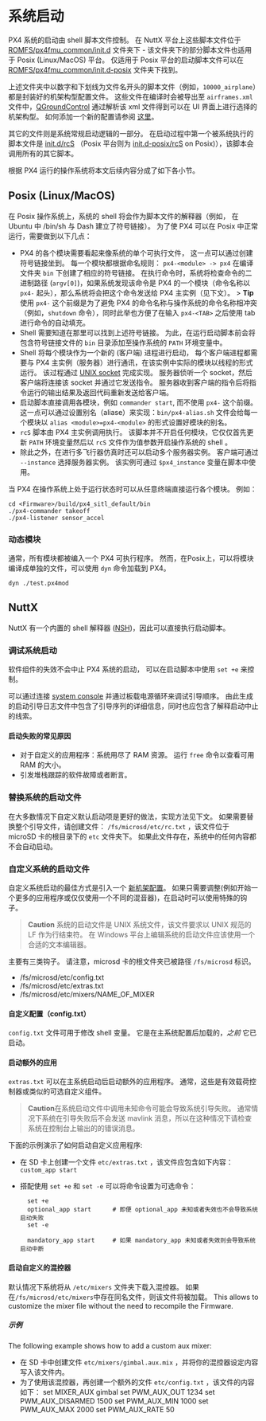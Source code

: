 # 系统启动

PX4 系统的启动由 shell 脚本文件控制。 在 NuttX 平台上这些脚本文件位于 [ROMFS/px4fmu_common/init.d](https://github.com/PX4/Firmware/tree/master/ROMFS/px4fmu_common/init.d) 文件夹下 - 该文件夹下的部分脚本文件也适用于 Posix (Linux/MacOS) 平台。 仅适用于 Posix 平台的启动脚本文件可以在 [ROMFS/px4fmu_common/init.d-posix](https://github.com/PX4/Firmware/tree/master/ROMFS/px4fmu_common/init.d-posix) 文件夹下找到。

上述文件夹中以数字和下划线为文件名开头的脚本文件（例如，`10000_airplane`）都是封装好的机架构型配置文件。 这些文件在编译时会被导出至 `airframes.xml` 文件中，[QGroundControl](http://qgroundcontrol.com) 通过解析该 xml 文件得到可以在 UI 界面上进行选择的机架构型。 如何添加一个新的配置请参阅 [这里](../airframes/adding_a_new_frame.md)。

其它的文件则是系统常规启动逻辑的一部分。 在启动过程中第一个被系统执行的脚本文件是 [init.d/rcS](https://github.com/PX4/Firmware/blob/master/ROMFS/px4fmu_common/init.d/rcS) （Posix 平台则为 [init.d-posix/rcS](https://github.com/PX4/Firmware/blob/master/ROMFS/px4fmu_common/init.d-posix/rcS) on Posix)），该脚本会调用所有的其它脚本。

根据 PX4 运行的操作系统将本文后续内容分成了如下各小节。

## Posix (Linux/MacOS)

在 Posix 操作系统上，系统的 shell 将会作为脚本文件的解释器（例如， 在 Ubuntu 中 /bin/sh 与 Dash 建立了符号链接）。 为了使 PX4 可以在 Posix 中正常运行，需要做到以下几点：

- PX4 的各个模块需要看起来像系统的单个可执行文件， 这一点可以通过创建符号链接坐到。 每一个模块都根据命名规则： `px4-<module> -> px4` 在编译文件夹 `bin` 下创建了相应的符号链接。 在执行命令时，系统将检查命令的二进制路径 (`argv[0]`)，如果系统发现该命令是 PX4 的一个模块（命令名称以 `px4-` 起头），那么系统将会把这个命令发送给 PX4 主实例（见下文）。 > **Tip** 使用 `px4-` 这个前缀是为了避免 PX4 的命令名称与操作系统的命令名称相冲突（例如，`shutdown` 命令），同时此举也方便了在输入 `px4-<TAB>` 之后使用 tab 进行命令的自动填充。
- Shell 需要知道在那里可以找到上述符号链接。 为此，在运行启动脚本前会将包含符号链接文件的 `bin` 目录添加至操作系统的 `PATH` 环境变量中。
- Shell 将每个模块作为一个新的 (客户端) 进程进行启动， 每个客户端进程都需要与 PX4 主实例（服务器）进行通讯，在该实例中实际的模块以线程的形式运行。 该过程通过 [UNIX socket](http://man7.org/linux/man-pages/man7/unix.7.html) 完成实现。 服务器侦听一个 socket，然后客户端将连接该 socket 并通过它发送指令。 服务器收到客户端的指令后将指令运行的输出结果及返回代码重新发送给客户端。
- 启动脚本直接调用各模块，例如 `commander start`, 而不使用 `px4-` 这个前缀。 这一点可以通过设置别名（aliase）来实现：`bin/px4-alias.sh` 文件会给每一个模块以 `alias <module>=px4-<module>` 的形式设置好模块的别名。
- `rcS` 脚本由 PX4 主实例调用执行。 该脚本并不开启任何模块，它仅仅首先更新 `PATH` 环境变量然后以 `rcS` 文件作为值参数开启操作系统的 shell 。
- 除此之外，在进行多飞行器仿真时还可以启动多个服务器实例。 客户端可通过 `--instance` 选择服务器实例。 该实例可通过 `$px4_instance` 变量在脚本中使用。

当 PX4 在操作系统上处于运行状态时可以从任意终端直接运行各个模块。 例如：

    cd <Firmware>/build/px4_sitl_default/bin
    ./px4-commander takeoff
    ./px4-listener sensor_accel
    

### 动态模块

通常，所有模块都被编入一个 PX4 可执行程序。 然而，在Posix上，可以将模块编译成单独的文件，可以使用 `dyn` 命令加载到 PX4。

    dyn ./test.px4mod
    

## NuttX

NuttX 有一个内置的 shell 解释器 ([NSH](http://nuttx.org/Documentation/NuttShell.html))，因此可以直接执行启动脚本。

### 调试系统启动

软件组件的失效不会中止 PX4 系统的启动， 可以在启动脚本中使用 `set +e` 来控制。

可以通过连接 [system console](../debug/system_console.md) 并通过板载电源循环来调试引导顺序。 由此生成的启动引导日志文件中包含了引导序列的详细信息，同时也应包含了解释启动中止的线索。

#### 启动失败的常见原因

- 对于自定义的应用程序：系统用尽了 RAM 资源。 运行 `free` 命令以查看可用 RAM 的大小。
- 引发堆栈跟踪的软件故障或者断言。

### 替换系统的启动文件

在大多数情况下自定义默认启动项是更好的做法，实现方法见下文。 如果需要替换整个引导文件，请创建文件： `/fs/microsd/etc/rc.txt` ，该文件位于 microSD 卡的根目录下的 `etc` 文件夹下。 如果此文件存在，系统中的任何内容都不会自动启动。

### 自定义系统的启动文件

自定义系统启动的最佳方式是引入一个 [新机架配置](../airframes/adding_a_new_frame.md)。 如果只需要调整(例如开始一个更多的应用程序或仅仅使用一个不同的混音器)，在启动时可以使用特殊的钩子。

> **Caution** 系统的启动文件是 UNIX 系统文件，该文件要求以 UNIX 规范的 LF 作为行结束符。 在 Windows 平台上编辑系统的启动文件应该使用一个合适的文本编辑器。

主要有三类钩子。 请注意，microsd 卡的根文件夹已被路径 `/fs/microsd` 标识。

- /fs/microsd/etc/config.txt
- /fs/microsd/etc/extras.txt
- /fs/microsd/etc/mixers/NAME_OF_MIXER

#### 自定义配置（config.txt）

`config.txt` 文件可用于修改 shell 变量。 它是在主系统配置后加载的，*之前* 它已启动。

#### 启动额外的应用

`extras.txt` 可以在主系统启动后启动额外的应用程序。 通常，这些是有效载荷控制器或类似的可选自定义组件。

> **Caution**在系统启动文件中调用未知命令可能会导致系统引导失败。 通常情况下系统在引导失败后不会发送 mavlink 消息，所以在这种情况下请检查系统在控制台上输出的的错误消息。

下面的示例演示了如何启动自定义应用程序:

- 在 SD 卡上创建一个文件 `etc/extras.txt` ，该文件应包含如下内容： ```custom_app start```
- 搭配使用 `set +e` 和 `set -e` 可以将命令设置为可选命令：
    
        set +e
        optional_app start      # 即便 optional_app 未知或者失效也不会导致系统启动失败
        set -e
        
        mandatory_app start     # 如果 mandatory_app 未知或者失效则会导致系统启动中断
        

#### 启动自定义的混控器

默认情况下系统将从 `/etc/mixers` 文件夹下载入混控器。 如果在`/fs/microsd/etc/mixers`中存在同名文件，则该文件将被加载。 This allows to customize the mixer file without the need to recompile the Firmware.

##### 示例

The following example shows how to add a custom aux mixer:

- 在 SD 卡中创建文件 `etc/mixers/gimbal.aux.mix` ，并将你的混控器设定内容写入该文件内。
- 为了使用该混控器，再创建一个额外的文件 `etc/config.txt` ，该文件的内容如下： 
        set MIXER_AUX gimbal
        set PWM_AUX_OUT 1234
        set PWM_AUX_DISARMED 1500
        set PWM_AUX_MIN 1000
        set PWM_AUX_MAX 2000
        set PWM_AUX_RATE 50